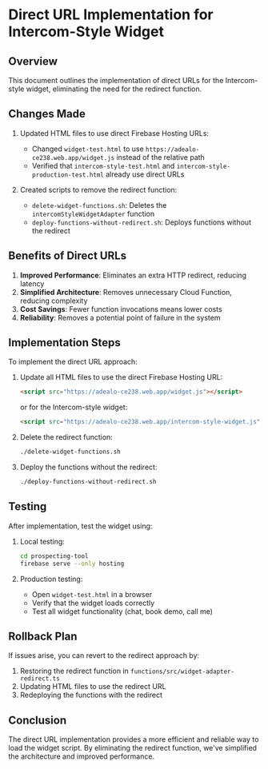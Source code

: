 # Direct URL Implementation for Intercom-Style Widget

## Overview

This document outlines the implementation of direct URLs for the Intercom-style widget, eliminating the need for the redirect function.

## Changes Made

1. Updated HTML files to use direct Firebase Hosting URLs:
   - Changed `widget-test.html` to use `https://adealo-ce238.web.app/widget.js` instead of the relative path
   - Verified that `intercom-style-test.html` and `intercom-style-production-test.html` already use direct URLs

2. Created scripts to remove the redirect function:
   - `delete-widget-functions.sh`: Deletes the `intercomStyleWidgetAdapter` function
   - `deploy-functions-without-redirect.sh`: Deploys functions without the redirect

## Benefits of Direct URLs

1. **Improved Performance**: Eliminates an extra HTTP redirect, reducing latency
2. **Simplified Architecture**: Removes unnecessary Cloud Function, reducing complexity
3. **Cost Savings**: Fewer function invocations means lower costs
4. **Reliability**: Removes a potential point of failure in the system

## Implementation Steps

To implement the direct URL approach:

1. Update all HTML files to use the direct Firebase Hosting URL:
   ```html
   <script src="https://adealo-ce238.web.app/widget.js"></script>
   ```
   or for the Intercom-style widget:
   ```html
   <script src="https://adealo-ce238.web.app/intercom-style-widget.js" data-widget-id="YOUR_WIDGET_ID"></script>
   ```

2. Delete the redirect function:
   ```bash
   ./delete-widget-functions.sh
   ```

3. Deploy the functions without the redirect:
   ```bash
   ./deploy-functions-without-redirect.sh
   ```

## Testing

After implementation, test the widget using:

1. Local testing:
   ```bash
   cd prospecting-tool
   firebase serve --only hosting
   ```

2. Production testing:
   - Open `widget-test.html` in a browser
   - Verify that the widget loads correctly
   - Test all widget functionality (chat, book demo, call me)

## Rollback Plan

If issues arise, you can revert to the redirect approach by:

1. Restoring the redirect function in `functions/src/widget-adapter-redirect.ts`
2. Updating HTML files to use the redirect URL
3. Redeploying the functions with the redirect

## Conclusion

The direct URL implementation provides a more efficient and reliable way to load the widget script. By eliminating the redirect function, we've simplified the architecture and improved performance.
